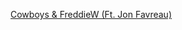 ---
layout: post
wordpress_id: 1190
wordpress_url: http://noesbueno.com/archives/1190
date: '2011-07-24 21:00:46 -0500'
date_gmt: '2011-07-25 02:00:46 -0500'
body: |
  <p><a href="http://www.thehighdefinite.com/2011/07/cowboys-freddiew-ft-jon-favreau/">Cowboys &amp; FreddieW (Ft. Jon Favreau)</a></p>
---